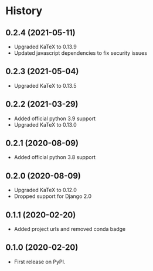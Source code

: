 # History

## 0.2.4 (2021-05-11)

- Upgraded KaTeX to 0.13.9
- Updated javascript dependencies to fix security issues

## 0.2.3 (2021-05-04)

- Upgraded KaTeX to 0.13.5

## 0.2.2 (2021-03-29)

- Added official python 3.9 support
- Upgraded KaTeX to 0.13.0

## 0.2.1 (2020-08-09)

- Added official python 3.8 support

## 0.2.0 (2020-08-09)

- Upgraded KaTeX to 0.12.0
- Dropped support for Django 2.0

## 0.1.1 (2020-02-20)

- Added project urls and removed conda badge

## 0.1.0 (2020-02-20)

- First release on PyPI.
